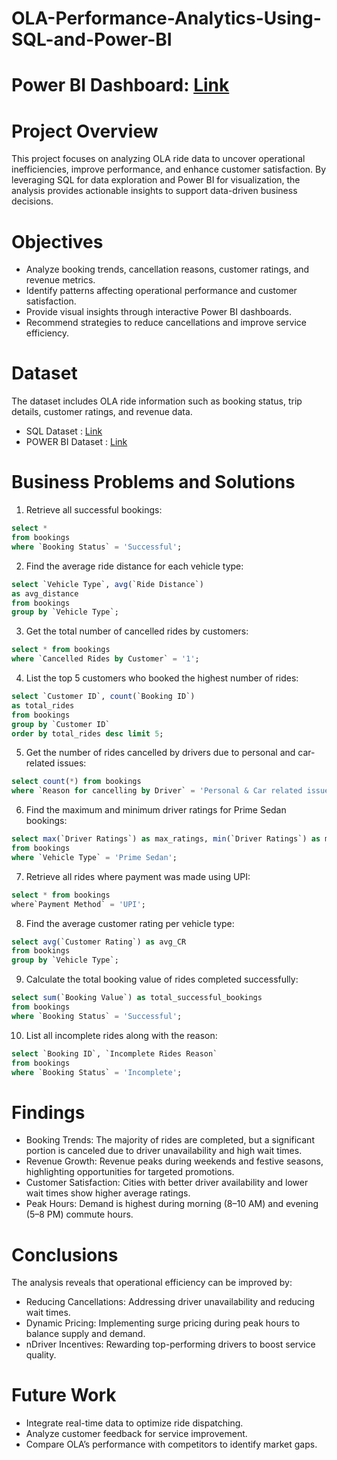 # OLA-Performance-Analytics-Using-SQL-and-Power-BI 

# Power BI Dashboard: [Link](https://app.powerbi.com/links/DJYylR8bkp?ctid=405ddc34-d660-46e5-b52d-bfd0be156bb5&pbi_source=linkShare)

# Project Overview
This project focuses on analyzing OLA ride data to uncover operational inefficiencies, improve performance, and enhance customer satisfaction. By leveraging SQL for data exploration and Power BI for visualization, the analysis provides actionable insights to support data-driven business decisions.

# Objectives
- Analyze booking trends, cancellation reasons, customer ratings, and revenue metrics.
- Identify patterns affecting operational performance and customer satisfaction.
- Provide visual insights through interactive Power BI dashboards.
- Recommend strategies to reduce cancellations and improve service efficiency.

# Dataset
The dataset includes OLA ride information such as booking status, trip details, customer ratings, and revenue data.
- SQL Dataset : [Link](https://1drv.ms/x/c/408cf3a741dc6b18/ES0YeDisuBdJoORvH-eiN9gBZltNI7AlGfoLw2ASv-cn3w?e=gOVW6L)
- POWER BI Dataset : [Link](https://1drv.ms/x/c/408cf3a741dc6b18/ETTHONqVnXpIoLHCTvQ-CwMBRXGqkaHAo5sFtFxObV1CRg?e=WSPGbf)

# Business Problems and Solutions

1. Retrieve all successful bookings:

```sql
select *
from bookings
where `Booking Status` = 'Successful';
``` 

2. Find the average ride distance for each vehicle type:

```sql
select `Vehicle Type`, avg(`Ride Distance`) 
as avg_distance
from bookings
group by `Vehicle Type`;
```

3. Get the total number of cancelled rides by customers:

```sql
select * from bookings
where `Cancelled Rides by Customer` = '1';
```


4. List the top 5 customers who booked the highest number of rides:

```sql
select `Customer ID`, count(`Booking ID`)
as total_rides
from bookings
group by `Customer ID` 
order by total_rides desc limit 5;
```


5. Get the number of rides cancelled by drivers due to personal and car-related issues:

```sql
select count(*) from bookings 
where `Reason for cancelling by Driver` = 'Personal & Car related issues';
```

6. Find the maximum and minimum driver ratings for Prime Sedan bookings:

```sql
select max(`Driver Ratings`) as max_ratings, min(`Driver Ratings`) as min_ratings
from bookings 
where `Vehicle Type` = 'Prime Sedan'; 
```

7. Retrieve all rides where payment was made using UPI:

```sql
select * from bookings
where`Payment Method` = 'UPI';
```

8. Find the average customer rating per vehicle type:

```sql
select avg(`Customer Rating`) as avg_CR
from bookings
group by `Vehicle Type`;
```

9. Calculate the total booking value of rides completed successfully:

```sql
select sum(`Booking Value`) as total_successful_bookings
from bookings
where `Booking Status` = 'Successful';
```

10. List all incomplete rides along with the reason:

```sql
select `Booking ID`, `Incomplete Rides Reason`
from bookings
where `Booking Status` = 'Incomplete';
```

# Findings
- Booking Trends: The majority of rides are completed, but a significant portion is canceled due to driver unavailability and high wait times.
- Revenue Growth: Revenue peaks during weekends and festive seasons, highlighting opportunities for targeted promotions.
- Customer Satisfaction: Cities with better driver availability and lower wait times show higher average ratings.
- Peak Hours: Demand is highest during morning (8–10 AM) and evening (5–8 PM) commute hours.

# Conclusions
The analysis reveals that operational efficiency can be improved by:
- Reducing Cancellations: Addressing driver unavailability and reducing wait times.
- Dynamic Pricing: Implementing surge pricing during peak hours to balance supply and demand.
- nDriver Incentives: Rewarding top-performing drivers to boost service quality.

# Future Work
- Integrate real-time data to optimize ride dispatching.
- Analyze customer feedback for service improvement.
- Compare OLA’s performance with competitors to identify market gaps.


